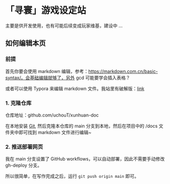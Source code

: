 # 「寻寰」游戏设定站

主要是供开发使用，也有可能后续变成玩家维基，建设中 ...

## 如何编辑本页

### 前提

首先你要会使用 markdown 编辑，参考：https://markdown.com.cn/basic-syntax/。会基础编辑就够了，另外 gcd 可能要学会插入表格？

或者可以使用 Typora 来编辑 markdown 文件。我站里有破解版：[link](https://drive.uchout.moe/d/App/typora_64bit_v1.9.5_setup.rar)

### 1. 克隆仓库

仓库地址：github.com/uchouT/xunhuan-doc

在本地安装 [Git](https://git-scm.com/downloads), 然后克隆本仓库的 main 分支到本地，然后在项目中的 /docs 文件夹中即可找到 markdown 文件进行编辑~

### 2. 推送部署网页

我在 main 分支设置了 GitHub workflows，可以自动部署，因此不需要手动修改 gh-deploy 分支。

所以很简单，在写作完成之后，运行 `git push origin main` 即可。